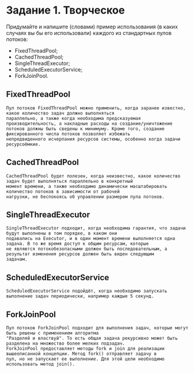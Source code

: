 # Задание 1. Творческое

Придумайте и напишите (словами) пример использования (в каких случаях вы бы его использовали) каждого из стандартных пулов потоков:

* FixedThreadPool;
* CachedThreadPool;
* SingleThreadExecutor;
* ScheduledExecutorService;
* ForkJoinPool.

## FixedThreadPool

```text
Пул потоков FixedThreadPool можно применить, когда заранее известно, какое количество задач должно выполняться 
параллельно, а также когда необходима предсказуемая производительность, а накладные расходы на создание/уничтожение
потоков должны быть сведены к минимуму. Кроме того, создание фиксированного числа потоков позволяет избежать
непредвиденного исчерпания ресурсов системы, особенно когда задачи ресурсоёмкие.

```

## CachedThreadPool

```text
CachedThreadPool будет полезен, когда неизвестно, какое количество задач будет выполняться параллельно в конкретный
момент времени, а также необходимо динамически масштабировать количество потоков в зависимости от рабочей
нагрузки, не беспокоясь об управлении размером пула потоков.

```

## SingleThreadExecutor

```text
SingleThreadExecutor подходит, когда необходима гарантия, что задачи будут выполнены в том порядке, в каком они
подавались на Executor, и в один момент времени выполняется одна задача. В то же время доступ к общим ресурсам, которые
не являются потокобезопасными должен быть последовательным, а результат изменения ресурсов должен быть виден следующим
задачам.

```

## ScheduledExecutorService

```text
ScheduledExecutorService подойдёт, когда необходимо запускать выполнение задач периодически, например каждые 5 секунд.

```

## ForkJoinPool

```text
Пул потоков ForkJoinPool подходит для выполнения задач, которые могут быть решены с применением алгоритма
"Разделяй и властвуй". То есть общая задача рекурсивно может быть разделена на множество более мелких подзадач. 
ForkJoinPool предоставляет методы fork и join для реализации вышеописанной концепции. Метод fork() отправляет задачу в 
пул, но не запускает ее выполнение. Для этой цели необходимо использовать метод join().

```

